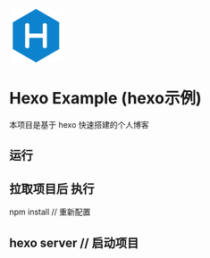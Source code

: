 ![Hexo Logo](https://github.com/vercel/vercel/blob/master/packages/frameworks/logos/hexo.svg)

# Hexo Example (hexo示例)
本项目是基于 hexo 快速搭建的个人博客


## 运行
拉取项目后 执行
---
npm install   // 重新配置

hexo server   // 启动项目
---
